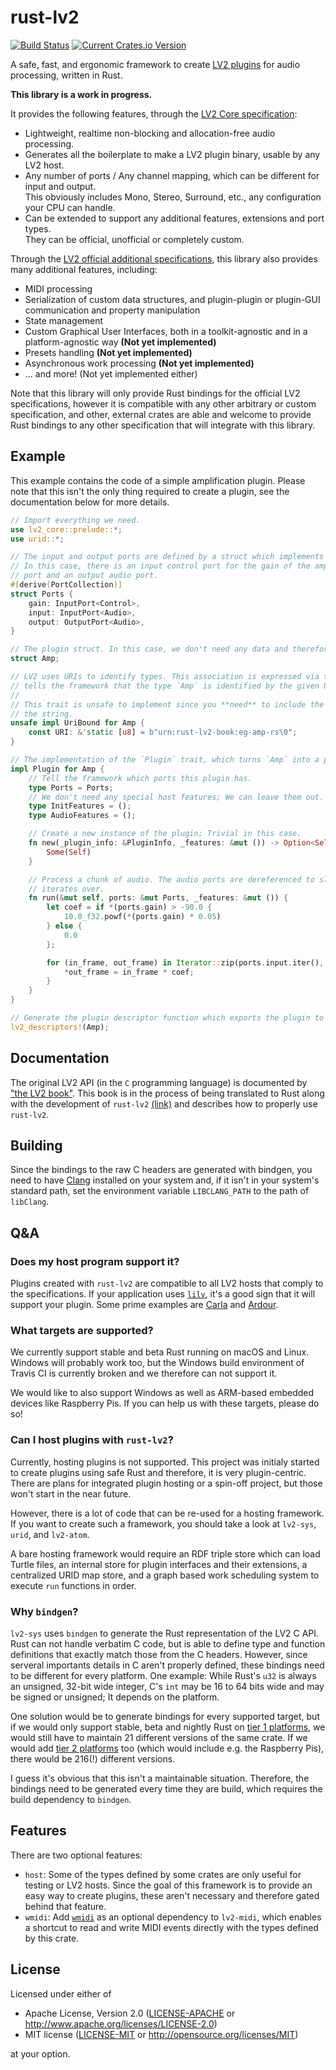 # rust-lv2

[![Build Status][travis-badge]][travis-url] [![Current Crates.io Version][crates-badge]][crates-url]

[travis-badge]: https://travis-ci.org/rustaudio/rust-lv2.svg?branch=master
[travis-url]: https://travis-ci.org/rustaudio/rust-lv2
[crates-badge]: https://img.shields.io/crates/v/lv2.svg
[crates-url]: https://crates.io/crates/lv2

A safe, fast, and ergonomic framework to create [LV2 plugins](http://lv2plug.in/) for audio processing, written in Rust.

**This library is a work in progress.**

It provides the following features, through the [LV2 Core specification](http://lv2plug.in/ns/lv2core/lv2core.html):

* Lightweight, realtime non-blocking and allocation-free audio processing.
* Generates all the boilerplate to make a LV2 plugin binary, usable by any LV2 host.
* Any number of ports / Any channel mapping, which can be different for input and output.  
  This obviously includes Mono, Stereo, Surround, etc., any configuration your CPU can handle.
* Can be extended to support any additional features, extensions and port types.  
  They can be official, unofficial or completely custom.

Through the [LV2 official additional specifications](http://lv2plug.in/ns/), this library also provides many
additional features, including:

* MIDI processing
* Serialization of custom data structures, and plugin-plugin or plugin-GUI communication and property manipulation
* State management
* Custom Graphical User Interfaces, both in a toolkit-agnostic and in a platform-agnostic way **(Not yet implemented)**
* Presets handling **(Not yet implemented)**
* Asynchronous work processing **(Not yet implemented)**
* ... and more! (Not yet implemented either)

Note that this library will only provide Rust bindings for the official LV2 specifications, however it is compatible with any other arbitrary or custom specification, and other, external crates are able and welcome to provide Rust bindings to any other specification that will integrate with this library.

## Example

This example contains the code of a simple amplification plugin. Please note that this isn't the only thing required to create a plugin, see the documentation below for more details.

```Rust
// Import everything we need.
use lv2_core::prelude::*;
use urid::*;

// The input and output ports are defined by a struct which implements the `PortCollection` trait.
// In this case, there is an input control port for the gain of the amplification, an input audio
// port and an output audio port.
#[derive(PortCollection)]
struct Ports {
    gain: InputPort<Control>,
    input: InputPort<Audio>,
    output: OutputPort<Audio>,
}

// The plugin struct. In this case, we don't need any data and therefore, this struct is empty.
struct Amp;

// LV2 uses URIs to identify types. This association is expressed via the `UriBound` trait, which
// tells the framework that the type `Amp` is identified by the given URI.
//
// This trait is unsafe to implement since you **need** to include the \0 character at the end of
// the string.
unsafe impl UriBound for Amp {
    const URI: &'static [u8] = b"urn:rust-lv2-book:eg-amp-rs\0";
}

// The implementation of the `Plugin` trait, which turns `Amp` into a plugin.
impl Plugin for Amp {
    // Tell the framework which ports this plugin has.
    type Ports = Ports;
    // We don't need any special host features; We can leave them out.
    type InitFeatures = ();
    type AudioFeatures = ();

    // Create a new instance of the plugin; Trivial in this case.
    fn new(_plugin_info: &PluginInfo, _features: &mut ()) -> Option<Self> {
        Some(Self)
    }

    // Process a chunk of audio. The audio ports are dereferenced to slices, which the plugin
    // iterates over.
    fn run(&mut self, ports: &mut Ports, _features: &mut ()) {
        let coef = if *(ports.gain) > -90.0 {
            10.0_f32.powf(*(ports.gain) * 0.05)
        } else {
            0.0
        };

        for (in_frame, out_frame) in Iterator::zip(ports.input.iter(), ports.output.iter_mut()) {
            *out_frame = in_frame * coef;
        }
    }
}

// Generate the plugin descriptor function which exports the plugin to the outside world.
lv2_descriptors!(Amp);
```

## Documentation

The original LV2 API (in the `C` programming language) is documented by ["the LV2 book"](https://lv2plug.in/book/). This book is in the process of being translated to Rust along with the development of `rust-lv2` [(link)](https://janonard.github.io/rust-lv2-book/) and describes how to properly use `rust-lv2`.

## Building

Since the bindings to the raw C headers are generated with bindgen, you need to have [Clang](https://clang.llvm.org/) installed on your system and, if it isn't in your system's standard path, set the environment variable `LIBCLANG_PATH` to the path of `libClang`.

## Q&A

### Does my host program support it?

Plugins created with `rust-lv2` are compatible to all LV2 hosts that comply to the specifications. If your application uses [`lilv`](https://drobilla.net/software/lilv), it's a good sign that it will support your plugin. Some prime examples are [Carla](https://kx.studio/Applications:Carla) and [Ardour](https://ardour.org/).

### What targets are supported?

We currently support stable and beta Rust running on macOS and Linux. Windows will probably work too, but the Windows build environment of Travis CI is currently broken and we therefore can not support it.

We would like to also support Windows as well as ARM-based embedded devices like Raspberry Pis. If you can help us with these targets, please do so!

### Can I host plugins with `rust-lv2`?

Currently, hosting plugins is not supported. This project was initialy started to create plugins using safe Rust and therefore, it is very plugin-centric. There are plans for integrated plugin hosting or a spin-off project, but those won't start in the near future.

However, there is a lot of code that can be re-used for a hosting framework. If you want to create such a framework, you should take a look at `lv2-sys`, `urid`, and `lv2-atom`.

A bare hosting framework would require an RDF triple store which can load Turtle files, an internal store for plugin interfaces and their extensions, a centralized URID map store, and a graph based work scheduling system to execute `run` functions in order.

### Why `bindgen`?

`lv2-sys` uses `bindgen` to generate the Rust representation of the LV2 C API. Rust can not handle verbatim C code, but is able to define type and function definitions that exactly match those from the C headers. However, since serveral importants details in C aren't properly defined, these bindings need to be different for every platform. One example: While Rust's `u32` is always an unsigned, 32-bit wide integer, C's `int` may be 16 to 64 bits wide and may be signed or unsigned; It depends on the platform.

One solution would be to generate bindings for every supported target, but if we would only support stable, beta and nightly Rust on [tier 1 platforms](https://forge.rust-lang.org/release/platform-support.html#tier-1), we would still have to maintain 21 different versions of the same crate. If we would add [tier 2 platforms](https://forge.rust-lang.org/release/platform-support.html#tier-2) too (which would include e.g. the Raspberry Pis), there would be 216(!) different versions.

I guess it's obvious that this isn't a maintainable situation. Therefore, the bindings need to be generated every time they are build, which requires the build dependency to `bindgen`.

## Features

There are two optional features:
* `host`:  Some of the types defined by some crates are only useful for testing or LV2 hosts. Since the goal of this framework is to provide an easy way to create plugins, these aren't necessary and therefore gated behind that feature.
* `wmidi`: Add [`wmidi`](https://crates.io/crates/wmidi) as an optional dependency to `lv2-midi`, which enables a shortcut to read and write MIDI events directly with the types defined by this crate.

## License

Licensed under either of

 * Apache License, Version 2.0
   ([LICENSE-APACHE](LICENSE-APACHE) or http://www.apache.org/licenses/LICENSE-2.0)
 * MIT license
   ([LICENSE-MIT](LICENSE-MIT) or http://opensource.org/licenses/MIT)

at your option.
